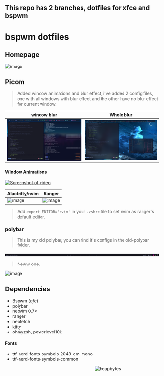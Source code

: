 ## This repo has 2 branches, dotfiles for xfce and bspwm

# bspwm dotfiles

## Homepage

<!--![](screenshots/homepage.png)
 ![](screenshots/showcase.png) -->
![image](https://user-images.githubusercontent.com/56447720/204018148-f03d455e-c358-4a56-aa96-18ce6dd22587.png)

## Picom 

> Added window animations and blur effect, i've added 2 config files, one with all windows with blur effect and the other have no blur effect for current window.

|window blur|Whole blur|
|--|--|
|![](screenshots/inactive-window-blur.png)| ![](screenshots/picom-blur.png) 



#### Window Animations

<!-- https://user-images.githubusercontent.com/56447720/203771720-8dcf77cb-27e8-487c-b66f-1c36257d548c.mp4 -->
[![Screenshot of video](https://user-images.githubusercontent.com/56447720/212466464-9e88a22e-c56e-4c4d-a651-00316299cfda.png)](https://youtu.be/bCA9ZV3S0s8)



 <!-- ![](screenshots/nvim.png) -->
| Alactritty/nvim| Ranger|
|--|--|
| ![image](https://user-images.githubusercontent.com/56447720/204017497-62f9b4b0-0351-492e-b22e-88cb29d63795.png) | ![image](https://user-images.githubusercontent.com/56447720/204017641-a0517b87-7670-4957-bbd1-06de241720f3.png)

> Add `export EDITOR='nvim'` in your `.zshrc` file to set nvim as ranger's default editor.

<!-- ![](screenshots/ranger.png) 

### Ranger


-->

### polybar

> This is my old polybar, you can find it's configs in the old-polybar folder.

![](screenshots/polybar.png)

> Neww one.

![image](https://user-images.githubusercontent.com/56447720/212282171-6539a49f-79c9-489b-99ca-da9afe0ffee1.png)



## Dependencies

- Bspwm (_ofc_)
- polybar
- neovim 0.7>
- ranger
- neofetch
- kitty
- ohmyzsh, powerlevel10k

#### Fonts 
- ttf-nerd-fonts-symbols-2048-em-mono
- ttf-nerd-fonts-symbols-common



<p><a href="https://www.ko-fi.com/heapbytes"> <img align="right" src="https://cdn.prod.website-files.com/5c14e387dab576fe667689cf/670f5a0171bfb928b21a7e00_support_me_on_kofi_beige-p-500.png" height="50" width="210" alt="heapbytes" /></a></p><br><br>

